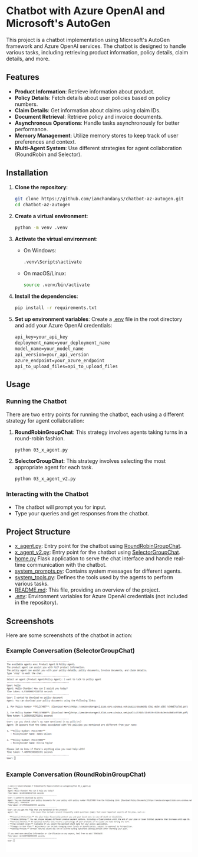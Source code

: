 # Chatbot with Azure OpenAI and Microsoft's AutoGen

This project is a chatbot implementation using Microsoft's AutoGen framework and Azure OpenAI services. The chatbot is designed to handle various tasks, including retrieving product information, policy details, claim details, and more.

## Features

- **Product Information**: Retrieve information about product.
- **Policy Details**: Fetch details about user policies based on policy numbers.
- **Claim Details**: Get information about claims using claim IDs.
- **Document Retrieval**: Retrieve policy and invoice documents.
- **Asynchronous Operations**: Handle tasks asynchronously for better performance.
- **Memory Management**: Utilize memory stores to keep track of user preferences and context.
- **Multi-Agent System**: Use different strategies for agent collaboration (RoundRobin and Selector).

## Installation

1. **Clone the repository**:

   ```sh
   git clone https://github.com/iamchandanys/chatbot-az-autogen.git
   cd chatbot-az-autogen
   ```

2. **Create a virtual environment**:

   ```sh
   python -m venv .venv
   ```

3. **Activate the virtual environment**:

   - On Windows:
     ```sh
     .venv\Scripts\activate
     ```
   - On macOS/Linux:
     ```sh
     source .venv/bin/activate
     ```

4. **Install the dependencies**:

   ```sh
   pip install -r requirements.txt
   ```

5. **Set up environment variables**:
   Create a [.env](http://_vscodecontentref_/2) file in the root directory and add your Azure OpenAI credentials:
   ```env
   api_key=your_api_key
   deployment_name=your_deployment_name
   model_name=your_model_name
   api_version=your_api_version
   azure_endpoint=your_azure_endpoint
   api_to_upload_files=api_to_upload_files
   ```

## Usage

### Running the Chatbot

There are two entry points for running the chatbot, each using a different strategy for agent collaboration:

1. **RoundRobinGroupChat**: This strategy involves agents taking turns in a round-robin fashion.

   ```sh
   python 03_x_agent.py
   ```

2. **SelectorGroupChat**: This strategy involves selecting the most appropriate agent for each task.
   ```sh
   python 03_x_agent_v2.py
   ```

### Interacting with the Chatbot

- The chatbot will prompt you for input.
- Type your queries and get responses from the chatbot.

## Project Structure

- [x_agent.py](https://github.com/iamchandanys/chatbot-az-autogen/blob/main/x_agent.py): Entry point for the chatbot using [RoundRobinGroupChat](https://microsoft.github.io/autogen/stable/user-guide/agentchat-user-guide/tutorial/teams.html#creating-a-team).
- [x_agent_v2.py](https://github.com/iamchandanys/chatbot-az-autogen/blob/main/x_agent_v2.py): Entry point for the chatbot using [SelectorGroupChat](https://microsoft.github.io/autogen/stable/user-guide/agentchat-user-guide/selector-group-chat.html#selector-group-chat).
- [home.py](https://github.com/iamchandanys/chatbot-az-autogen/blob/main/home.py) Flask application to serve the chat interface and handle real-time communication with the chatbot.
- [system_prompts.py](https://github.com/iamchandanys/chatbot-az-autogen/blob/main/system_prompts.py): Contains system messages for different agents.
- [system_tools.py](https://github.com/iamchandanys/chatbot-az-autogen/blob/main/system_tools.py): Defines the tools used by the agents to perform various tasks.
- [README.md](https://github.com/iamchandanys/chatbot-az-autogen/blob/main/README.md): This file, providing an overview of the project.
- [.env](http://_vscodecontentref_/9): Environment variables for Azure OpenAI credentials (not included in the repository).

## Screenshots

Here are some screenshots of the chatbot in action:

### Example Conversation (SelectorGroupChat)

![Example Conversation](images/ss1.png)

### Example Conversation (RoundRobinGroupChat)

![Example Conversation](images/ss2.jpg)
